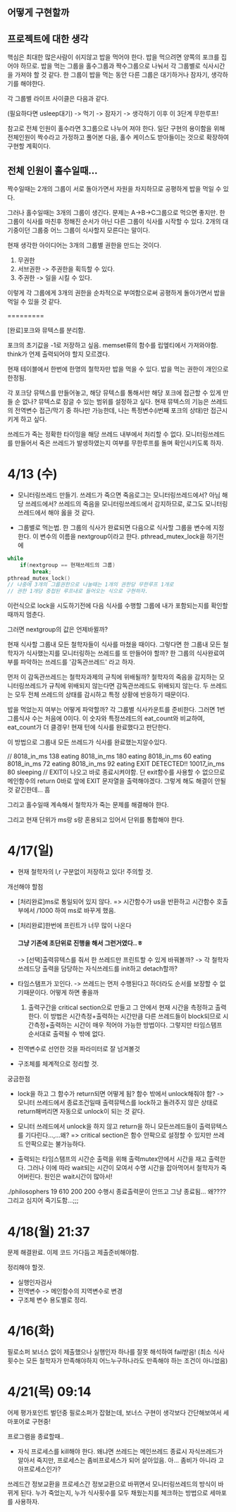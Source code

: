 ## 어떻게 구현할까

## 프로젝트에 대한 생각

핵심은 최대한 많은사람이 쉬지않고 밥을 먹어야 한다.
밥을 먹으려면 양쪽의 포크를 집어야 하므로.
밥을 먹는 그룹을 홀수그룹과 짝수그룹으로 나눠서 각 그룹별로 식사시간을 가져야 할 것 같다.
한 그룹이 밥을 먹는 동안 다른 그룹은 대기하거나 잠자기, 생각하기를 해야한다.

각 그룹별 라이프 사이클은 다음과 같다.

(필요하다면 usleep대기) -> 먹기 -> 잠자기 -> 생각하기
					  이후 이 3단계 무한루프!

참고로 전체 인원이 홀수라면 3그룹으로 나누어 져야 한다.
일단 구현의 용이함을 위해 전체인원이 짝수라고 가정하고 풀어본 다음,
홀수 케이스도 받아들이는 것으로 확장하여 구현할 계획이다.

## 전체 인원이 홀수일때...

짝수일때는 2개의 그룹이 서로 돌아가면서 자원을 차지하므로 공평하게 밥을 먹일 수 있다.

그러나 홀수일때는 3개의 그룹이 생긴다.
문제는 A->B->C그룹으로 먹으면 좋지만.
한 그룹이 식사를 마친후 정해진 순서가 아닌 다른 그룹이 식사를 시작할 수 있다.
2개의 대기중이던 그룹중 어느 그룹이 식사할지 모른다는 말이다.

현재 생각한 아이디어는 3개의 그룹별 권한을 만드는 것이다.

1. 무권한
2. 서브권한 -> 주권한을 획득할 수 있다.
3. 주권한 -> 일을 시킬 수 있다.

이렇게 각 그룹에게 3개의 권한을 순차적으로 부여함으로써
공평하게 돌아가면서 밥을 먹일 수 있을 것 같다.

=========

[완료]포크와 뮤텍스를 분리함.

포크의 초기값을 -1로 저장하고 싶음. memset류의 함수를 립엪티에서 가져와야함.
think가 언제 출력되어야 할지 모르겠다.

현재 테이블에서 한번에 한명의 철학자만 밥을 먹을 수 있다.
밥을 먹는 권한이 개인으로 한정됨.

각 포크당 뮤텍스를 만들어놓고, 해당 뮤텍스를 통해서만 해당 포크에 접근할 수 있게 만들 순 없나?
뮤텍스로 잠글 수 있는 범위를 설정하고 싶다.
현재 뮤텍스의 기능은 쓰레드의 전역변수 접근/막기 중 하나만 가능한데,
나는 특정변수(i번째 포크의 상태)만 접근시키게 하고 싶다.

쓰레드가 죽는 정확한 타이밍을 해당 쓰레드 내부에서 처리할 수 없다.
모니터링쓰레드를 만들어서 죽은 쓰레드가 발생하였는지 여부를 무한루프를 돌며 확인시키도록 하자.


# 4/13 (수)

- 모니터링쓰레드 만들기.
쓰레드가 죽으면 죽음로그는 모니터링쓰레드에서? 아님 해당 쓰레드에서?
쓰레드의 죽음을 모니터링쓰레드에서 감지하므로, 로그도 모니터링쓰레드에서 해야 옳을 것 같다.

- 그룹별로 먹는법.
한 그룹의 식사가 완료되면 다음으로 식사할 그룹을 변수에 지정한다.
이 변수의 이름을 nextgroup이라고 한다.
pthread_mutex_lock을 하기전에
```C
while
	if(nextgroup == 현재쓰레드의 그룹)
		break;
pthread_mutex_lock()
// 나중에 3개의 그룹권한으로 나눌때는 1개의 권한당 무한루프 1개로
// 권한 1개당 중첩된 루프내로 들어오는 식으로 구현하자.
```
이런식으로 lock을 시도하기전에 다음 식사를 수행할 그룹에 내가 포함되는지를 확인할때까지 멈춘다.

그러면 nextgroup의 값은 언제바뀔까?

현재 식사할 그룹내 모든 철학자들이 식사를 마쳤을 때이다.
그렇다면 한 그룹내 모든 철학자가 식사했는지를 모니터링하는 쓰레드를 또 만들어야 할까?
한 그룹의 식사완료여부를 파악하는 쓰레드를 '감독관쓰레드' 라고 하자.

먼저 이 감독관쓰레드는 철학자과제의 규칙에 위배될까?
철학자의 죽음을 감지하는 모니터링쓰레드가 규칙에 위배되지 않는다면
감독관쓰레드도 위배되지 않는다.
두 쓰레드는 모두 전체 쓰레드의 상태를 감시하고 특정 상황에 반응하기 때문이다.

밥을 먹었는지 여부는 어떻게 파악할까?
각 그룹별 식사카운트를 준비한다.
그러면 1번 그룹식사 수는 처음에 0이다.
이 숫자와 특정쓰레드의 eat_count와 비교하여, eat_count가 더 클경우!
현재 턴에 식사를 완료했다고 판단한다.

이 방법으로 그룹내 모든 쓰레드가 식사를 완료했는지알수있다.

//
8018_in_ms 138 eating
8018_in_ms 180 eating
8018_in_ms 60 eating
8018_in_ms 72 eating
8018_in_ms 92 eating
EXIT DETECTED!!
10017_in_ms 80 sleeping
//
EXIT이 나오고 바로 종료시켜야함.
단 exit함수를 사용할 수 없으므로 메인함수의 return 0바로 앞에 EXIT 문자열을 출력해야겠다.
그렇게 해도 해결이 안될 것 같긴한데...
흠

그리고 홀수일때 계속해서 철학자가 죽는 문제를 해결해야 한다.

그리고 현재 단위가 ms랑 s랑 혼용되고 있어서 단위를 통합해야 한다.

# 4/17(일)

- 현재 철학자의 l,r 구분없이 저장하고 있다! 주의할 것.

개선해야 할점

- [처리완료]ms로 통일되어 있지 않다.
	=> 시간함수가 us을 반환하고 시간함수 호출부에서 /1000 하여 ms로 바꾸게 했음.
- [처리완료]한번에 프린트가 너무 많이 나온다
	#### 그냥 기존에 초단위로 진행을 해서 그런거였다..ㅎ
	-> [선택]출력뮤텍스를 줘서 한 쓰레드만 프린트할 수 있게 바꿔볼까?
	-> 각 철학자쓰레드당 출력을 담당하는 자식쓰레드를 init하고 detach할까?
- 타임스탬프가 꼬인다.
	-> 쓰레드는 먼저 수행된다고 하더라도 순서를 보장할 수 없기때문이다.
		어떻게 하면 좋을까
	1. 출력구간을 critical section으로 만들고 그 안에서 현재 시간을 측정하고 출력한다.
		이 방법은 시간측정+출력하는 시간만큼 다른 쓰레드들이 block되므로 시간측정+출력하는 시간이 매우 적어야 가능한 방법이다.
		그렇지만 타임스탬프 순서대로 출력될 수 밖에 없다.


- 전역변수로 선언한 것을 파라미터로 잘 넘겨볼것
- 구조체를 체계적으로 정리할 것.


궁금한점

- lock을 하고 그 함수가 return되면 어떻게 됨? 함수 밖에서 unlock해줘야 함?
-> 모니터 쓰레드에서 종료조건일때 출력뮤텍스를 lock하고 돌려주지 않은 상태로 return해버리면
	자동으로 unlock이 되는 것 같다.

- 모니터 쓰레드에서 unlock을 하지 않고 return을 하니 모든쓰레드들이 출력뮤텍스를 기다린다...,...왜?
=> critical section은 함수 안팍으로 설정할 수 있지만 쓰레드 안팍으로는 불가능하다.

- 출력되는 타임스탬프의 시간순 출력을 위해 출력mutex안에서 시간을 재고 출력한다.
 그러나 이에 따라 wait되는 시간이 모여서 수명 시간을 잡아먹어서 철학자가 죽어버린다.
 원인은 wait시간이 많아서!


 ./philosophers 19 610 200 200
 수행시 종료출력문이 안뜨고 그냥 종료됨... 왜????
 그리고 심지어 죽기도함...;;;


# 4/18(월) 21:37

문제 해결완료. 이제 코드 가다듬고 제출준비해야함.

정리해야 할것.

- 실행인자검사
- 전역변수 -> 메인함수의 지역변수로 변경
- 구조체 변수 용도별로 정리.

# 4/16(화)

필로소퍼 보너스 없이 제출했으나 실행인자 하나를 잘못 해석하여 fail받음!
(최소 식사횟수는 모든 철학자가 만족해야하지 어느누구하나라도 만족해야 하는 조건이 아니었음)

# 4/21(목) 09:14

어제 평가포인트 벌던중 필로소퍼가 잡혔는데, 보너스 구현이 생각보다 간단해보여서 세마포어로 구현중!

프로그램을 종료할때..

- 자식 프로세스를 kill해야 한다.
왜냐면 쓰레드는 메인쓰레드 종료시 자식쓰레드가 알아서 죽지만, 프로세스는 좀비프로세스가 되어 살아있음.
아... 좀비가 아니라 고아프로세스인가?

쓰레드간 정보교환을 프로세스간 정보교환으로 바뀌면서
모니터링쓰레드의 방식이 바뀌게 된다.
누가 죽었는지, 누가 식사횟수를 모두 채웠는지를 체크하는 방법으로 세마포를 사용하자.

